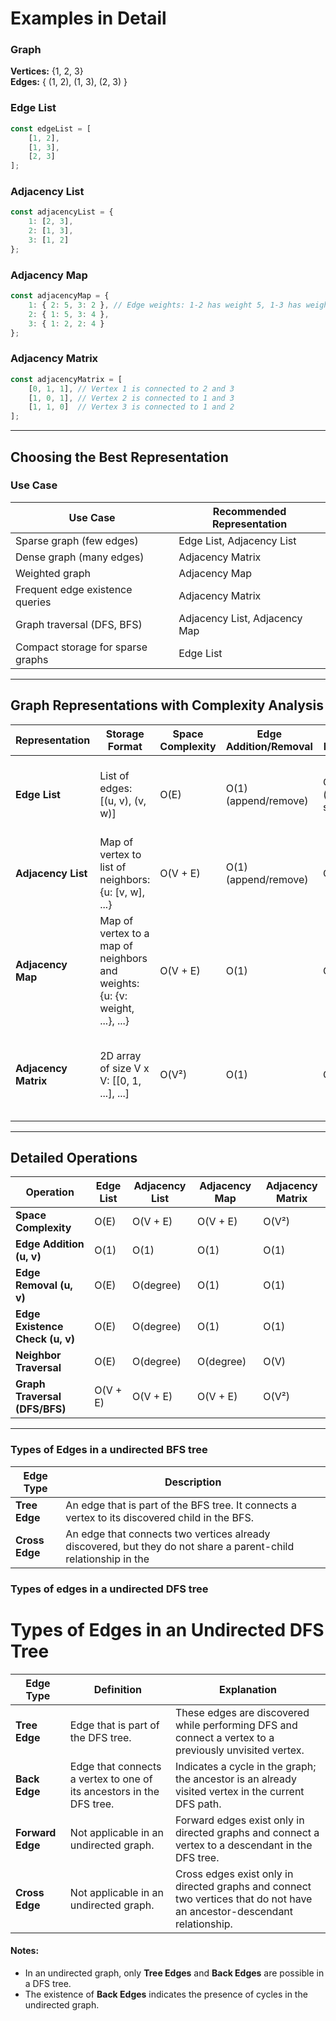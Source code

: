 # Examples in Detail

### Graph
**Vertices:** {1, 2, 3}  
**Edges:** { (1, 2), (1, 3), (2, 3) }

### Edge List
```javascript
const edgeList = [
    [1, 2],
    [1, 3],
    [2, 3]
];
```

### Adjacency List
```javascript
const adjacencyList = {
    1: [2, 3],
    2: [1, 3],
    3: [1, 2]
};
```

### Adjacency Map
```javascript
const adjacencyMap = {
    1: { 2: 5, 3: 2 }, // Edge weights: 1-2 has weight 5, 1-3 has weight 2
    2: { 1: 5, 3: 4 },
    3: { 1: 2, 2: 4 }
};
```


### Adjacency Matrix
```javascript
const adjacencyMatrix = [
    [0, 1, 1], // Vertex 1 is connected to 2 and 3
    [1, 0, 1], // Vertex 2 is connected to 1 and 3
    [1, 1, 0]  // Vertex 3 is connected to 1 and 2
];
```

---

## Choosing the Best Representation

### Use Case
| **Use Case**                | **Recommended Representation** |
|-----------------------------|---------------------------------|
| Sparse graph (few edges)    | Edge List, Adjacency List       |
| Dense graph (many edges)    | Adjacency Matrix               |
| Weighted graph              | Adjacency Map                  |
| Frequent edge existence queries | Adjacency Matrix          |
| Graph traversal (DFS, BFS)  | Adjacency List, Adjacency Map  |
| Compact storage for sparse graphs | Edge List              |

---

## Graph Representations with Complexity Analysis

| **Representation** | **Storage Format** | **Space Complexity** | **Edge Addition/Removal** | **Edge Existence** | **Neighbor Traversal** | **Use Cases** |
|---------------------|--------------------|-----------------------|---------------------------|--------------------|------------------------|---------------|
| **Edge List**       | List of edges: [(u, v), (v, w)] | O(E) | O(1) (append/remove) | O(E) (linear scan) | O(E) | Compact for sparse graphs, useful when edges are added/removed frequently. |
| **Adjacency List**   | Map of vertex to list of neighbors: {u: [v, w], ...} | O(V + E) | O(1) (append/remove) | O(degree) | O(degree) | Efficient for traversals, sparse graphs with unweighted edges. |
| **Adjacency Map**    | Map of vertex to a map of neighbors and weights: {u: {v: weight, ...}, ...} | O(V + E) | O(1) | O(1) | O(degree) | Weighted graphs, efficient edge existence checks and traversal of weighted edges. |
| **Adjacency Matrix** | 2D array of size V x V: [[0, 1, ...], ...] | O(V²) | O(1) | O(1) | O(V) | Dense graphs, efficient for edge existence queries and algorithms that require matrix operations. |

---

## Detailed Operations

| **Operation**               | **Edge List** | **Adjacency List** | **Adjacency Map** | **Adjacency Matrix** |
|-----------------------------|---------------|--------------------|-------------------|----------------------|
| **Space Complexity**        | O(E)          | O(V + E)           | O(V + E)          | O(V²)               |
| **Edge Addition (u, v)**    | O(1)          | O(1)               | O(1)              | O(1)                |
| **Edge Removal (u, v)**     | O(E)          | O(degree)          | O(1)              | O(1)                |
| **Edge Existence Check (u, v)** | O(E)      | O(degree)          | O(1)              | O(1)                |
| **Neighbor Traversal**      | O(E)          | O(degree)          | O(degree)         | O(V)                |
| **Graph Traversal (DFS/BFS)** | O(V + E)    | O(V + E)           | O(V + E)          | O(V²)               |

---


### Types of Edges in a undirected BFS tree 
| **Edge Type**        | **Description**         
|-----------------------|--------------------------------------------------------------------------------------------------
| **Tree Edge**         | An edge that is part of the BFS tree. It connects a vertex to its discovered child in the BFS.   
| **Cross Edge**        | An edge that connects two vertices already discovered, but they do not share a parent-child relationship in the 

### Types of edges in a undirected DFS tree 
# Types of Edges in an Undirected DFS Tree

| **Edge Type**      | **Definition**                                                           | **Explanation**                                                                                                         |
|--------------------|--------------------------------------------------------------------------|-------------------------------------------------------------------------------------------------------------|
| **Tree Edge**      | Edge that is part of the DFS tree.                                       | These edges are discovered while performing DFS and connect a vertex to a previously unvisited vertex.                 |
| **Back Edge**      | Edge that connects a vertex to one of its ancestors in the DFS tree.     | Indicates a cycle in the graph; the ancestor is an already visited vertex in the current DFS path.                     |
| **Forward Edge**   | Not applicable in an undirected graph.                                   | Forward edges exist only in directed graphs and connect a vertex to a descendant in the DFS tree.                      |
| **Cross Edge**     | Not applicable in an undirected graph.                                   | Cross edges exist only in directed graphs and connect two vertices that do not have an ancestor-descendant relationship.|

#### Notes:
- In an undirected graph, only **Tree Edges** and **Back Edges** are possible in a DFS tree.
- The existence of **Back Edges** indicates the presence of cycles in the undirected graph.
